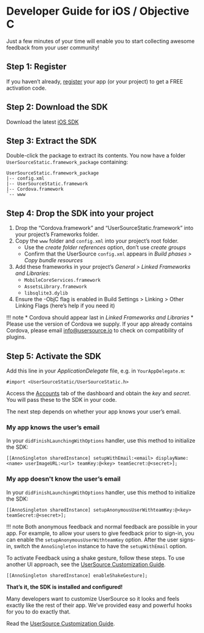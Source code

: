 # Developer Guide for iOS / Objective C

Just a few minutes of your time will enable you to start collecting awesome feedback from your user community!

## Step 1: Register

If you haven’t already, [register]('/register') your app (or your project) to get a FREE activation code. 

## Step 2: Download the SDK

Download the latest [iOS SDK](sdk.md)

## Step 3: Extract the SDK

Double-click the package to extract its contents. You now have a folder `UserSourceStatic.framework_package` containing:

	UserSourceStatic.framework_package
	|-- config.xml
	|-- UserSourceStatic.framework
	|-- Cordova.framework
	`-- www

## Step 4: Drop the SDK into your project

1. Drop the “Cordova.framework” and “UserSourceStatic.framework” into your project’s Frameworks folder.
2. Copy the `www` folder and `config.xml` into your project’s root folder.
	* Use the _create folder references_ option, don’t use _create groups_
	* Confirm that the UserSource `config.xml` appears in _Build phases > Copy bundle resources_
3. Add these frameworks in your project’s _General > Linked Frameworks and Libraries_:
	* `MobileCoreServices.framework`
	* `AssetsLibrary.framework`
	* `libsqlite3.dylib`
4. Ensure the -ObjC flag is enabled in Build Settings > Linking > Other Linking Flags (here’s help if you need it)

!!! note
	* Cordova should appear last in _Linked Frameworks and Libraries_
	* Please use the version of Cordova we supply. If your app already contains Cordova, please email [info@usersource.io](mailto:info@usersource.io) to check on compatibility of plugins.


## Step 5: Activate the SDK

Add this line in your _ApplicationDelegate_ file, e.g. in `YourAppDelegate.m`: 

	#import <UserSourceStatic/UserSourceStatic.h>

Access the [Accounts](/accounts) tab of the dashboard and obtain the _key_ and _secret_. You will pass these to the SDK in your code.

The next step depends on whether your app knows your user’s email. 

### My app knows the user’s email
In your `didFinishLaunchingWithOptions` handler, use this method to initialize the SDK:

	[[AnnoSingleton sharedInstance] setupWithEmail:<email> displayName:<name> userImageURL:<url> teamKey:@<key> teamSecret:@<secret>];

### My app doesn't know the user’s email

In your `didFinishLaunchingWithOptions` handler, use this method to initialize the SDK:

	[[AnnoSingleton sharedInstance] setupAnonymousUserWithteamKey:@<key> teamSecret:@<secret>];

!!! note
	Both anonymous feedback and normal feedback are possible in your app. For example, to allow your users to give feedback prior to sign-in, you can enable the `setupAnonymousUserWithteamKey` option. After the user signs-in, switch the `AnnoSingleton` instance to have the `setupWithEmail` option. 

To activate Feedback using a shake gesture, follow these steps. To use another UI approach, see the [UserSource Customization Guide](custg).

	[[AnnoSingleton sharedInstance] enableShakeGesture];

**That’s it, the SDK is installed and configured!**

Many developers want to customize UserSource so it looks and feels exactly like the rest of their app. We’ve provided easy and powerful hooks for you to do exactly that. 

Read the [UserSource Customization Guide](custg).
